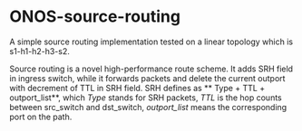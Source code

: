 # ONOS-source-routing
A simple source  routing implementation tested on a linear topology which is s1-h1-h2-h3-s2.

Source routing is a novel high-performance route scheme. It adds SRH field in ingress switch, while it forwards packets and delete the current outport with decrement of TTL in SRH field. SRH defines as ** Type + TTL + outport_list**, which *Type* stands for SRH packets, *TTL* is the hop counts between src_switch and dst_switch, *outport_list* means the corresponding port on the path.
